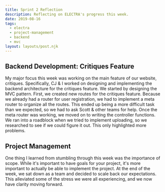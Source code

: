 ```yaml
---
title: Sprint 2 Reflection
description: Reflecting on ELECTRA's progress this week.
date: 2019-08-16
tags:
  - electra
  - project-management
  - backend
  - mvc
layout: layouts/post.njk
---
```

## Backend Development: Critiques Feature

My major focus this week was working on the main feature of our website, critiques. Specifically, CJ & I worked on designing and implementing the backend architecture for the critiques feature. We started by designing the MVC pattern. First, we created new routes for the critiques feature. Because we already had a router for user registration, we had to implement a meta router to organize all the routes. This ended up being a more difficult task than we expected, so we had to ask Scott & other teams for help. Once the meta router was working, we moved on to writing the controller functions. We ran into a roadblock when we tried to implement uploading, so we researched to see if we could figure it out. This only highlighted more problems.

## Project Management

One thing I learned from stumbling through this week was the importance of scope. While it's important to have goals for your project, it's more important to actually be able to implement the project. At the end of the week, we sat down as a team and decided to scale back our expectations. This alleviated some of the stress we were all experiencing, and we now have clarity moving forward.